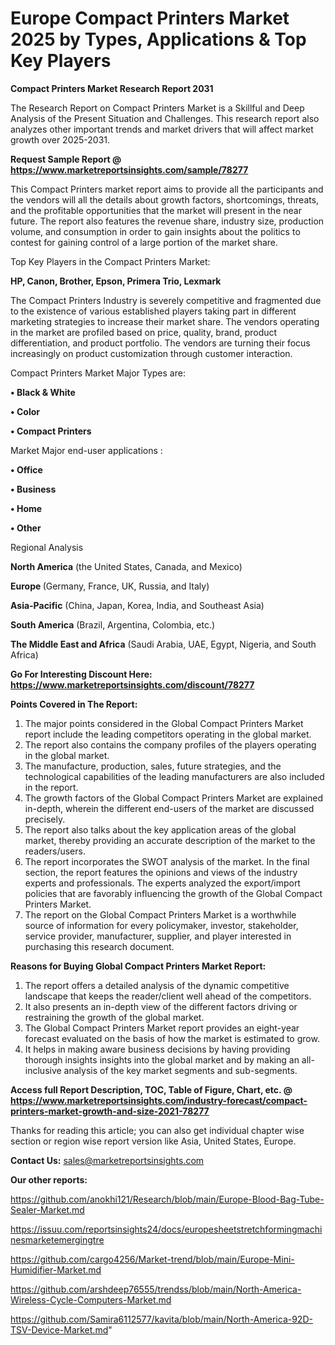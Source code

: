 # Europe Compact Printers Market 2025 by Types, Applications & Top Key Players

<strong>Compact Printers Market Research Report 2031</strong>

The Research Report on Compact Printers Market is a Skillful and Deep Analysis of the Present Situation and Challenges. This research report also analyzes other important trends and market drivers that will affect market growth over 2025-2031.

<strong>Request Sample Report @ <a href=https://www.marketreportsinsights.com/sample/78277>https://www.marketreportsinsights.com/sample/78277</a></strong>

This Compact Printers market report aims to provide all the participants and the vendors will all the details about growth factors, shortcomings, threats, and the profitable opportunities that the market will present in the near future. The report also features the revenue share, industry size, production volume, and consumption in order to gain insights about the politics to contest for gaining control of a large portion of the market share.

Top Key Players in the Compact Printers Market:

<strong>HP, Canon, Brother, Epson, Primera Trio, Lexmark</strong>

The Compact Printers Industry is severely competitive and fragmented due to the existence of various established players taking part in different marketing strategies to increase their market share. The vendors operating in the market are profiled based on price, quality, brand, product differentiation, and product portfolio. The vendors are turning their focus increasingly on product customization through customer interaction.

Compact Printers Market Major Types are:

<strong>• Black & White

• Color

• Compact Printers</strong>

Market Major end-user applications :

<strong>• Office

• Business

• Home

• Other</strong>

Regional Analysis

</u><strong><b>North America</b></strong> (the United States, Canada, and Mexico)

<strong><b>Europe </b></strong>(Germany, France, UK, Russia, and Italy)

<strong><b>Asia-Pacific</b></strong> (China, Japan, Korea, India, and Southeast Asia)

<strong><b>South America</b></strong> (Brazil, Argentina, Colombia, etc.)

<strong><b>The Middle East and Africa</b></strong> (Saudi Arabia, UAE, Egypt, Nigeria, and South Africa)

<strong>Go For Interesting Discount Here: <a href=https://www.marketreportsinsights.com/discount/78277>https://www.marketreportsinsights.com/discount/78277</a></strong>

<strong>Points Covered in The Report:</strong>
<ol>
  <li>The major points considered in the Global Compact Printers Market report include the leading competitors operating in the global market.</li>
  <li>The report also contains the company profiles of the players operating in the global market.</li>
  <li>The manufacture, production, sales, future strategies, and the technological capabilities of the leading manufacturers are also included in the report.</li>
  <li>The growth factors of the Global Compact Printers Market are explained in-depth, wherein the different end-users of the market are discussed precisely.</li>
  <li>The report also talks about the key application areas of the global market, thereby providing an accurate description of the market to the readers/users.</li>
  <li>The report incorporates the SWOT analysis of the market. In the final section, the report features the opinions and views of the industry experts and professionals. The experts analyzed the export/import policies that are favorably influencing the growth of the Global Compact Printers Market.</li>
  <li>The report on the Global Compact Printers Market is a worthwhile source of information for every policymaker, investor, stakeholder, service provider, manufacturer, supplier, and player interested in purchasing this research document.</li>
</ol>
<strong>Reasons for Buying Global Compact Printers Market Report:</strong>

<ol>
  <li>The report offers a detailed analysis of the dynamic competitive landscape that keeps the reader/client well ahead of the competitors.</li>
  <li>It also presents an in-depth view of the different factors driving or restraining the growth of the global market.</li>
  <li>The Global Compact Printers Market report provides an eight-year forecast evaluated on the basis of how the market is estimated to grow.</li>
  <li>It helps in making aware business decisions by having providing thorough insights insights into the global market and by making an all-inclusive analysis of the key market segments and sub-segments.</li>
</ol>
<strong>Access full Report Description, TOC, Table of Figure, Chart, etc. @ <a href=https://www.marketreportsinsights.com/industry-forecast/compact-printers-market-growth-and-size-2021-78277>https://www.marketreportsinsights.com/industry-forecast/compact-printers-market-growth-and-size-2021-78277</a></strong>


Thanks for reading this article; you can also get individual chapter wise section or region wise report version like Asia, United States, Europe.

<strong>Contact Us:</strong>
sales@marketreportsinsights.com

<strong>Our other reports:</strong>

<a href=https://github.com/anokhi121/Research/blob/main/Europe-Blood-Bag-Tube-Sealer-Market.md>https://github.com/anokhi121/Research/blob/main/Europe-Blood-Bag-Tube-Sealer-Market.md</a>

<a href=https://issuu.com/reportsinsights24/docs/europesheetstretchformingmachinesmarketemergingtre>https://issuu.com/reportsinsights24/docs/europesheetstretchformingmachinesmarketemergingtre</a>

<a href=https://github.com/cargo4256/Market-trend/blob/main/Europe-Mini-Humidifier-Market.md>https://github.com/cargo4256/Market-trend/blob/main/Europe-Mini-Humidifier-Market.md</a>

<a href=https://github.com/arshdeep76555/trendss/blob/main/North-America-Wireless-Cycle-Computers-Market.md>https://github.com/arshdeep76555/trendss/blob/main/North-America-Wireless-Cycle-Computers-Market.md</a>

<a href=https://github.com/Samira6112577/kavita/blob/main/North-America-92D-TSV-Device-Market.md>https://github.com/Samira6112577/kavita/blob/main/North-America-92D-TSV-Device-Market.md</a>"
